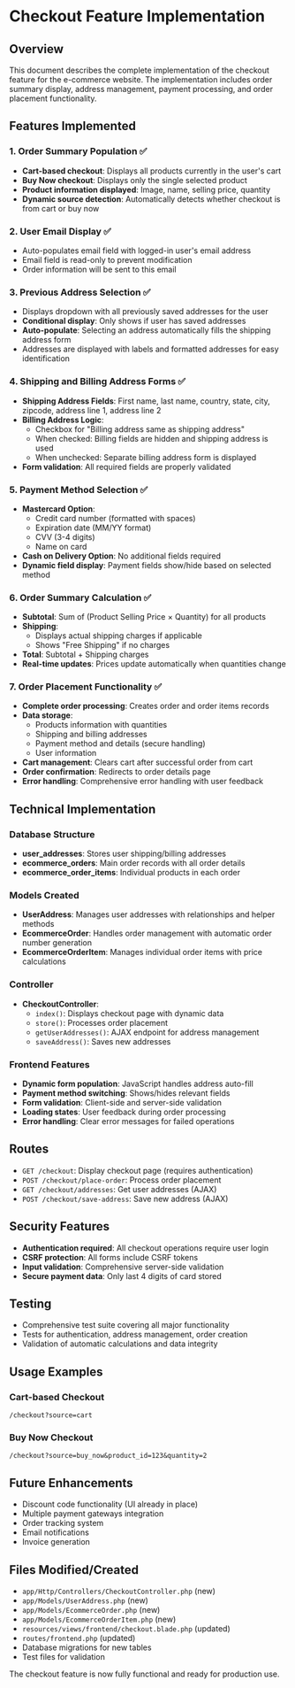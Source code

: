 # Checkout Feature Implementation

## Overview
This document describes the complete implementation of the checkout feature for the e-commerce website. The implementation includes order summary display, address management, payment processing, and order placement functionality.

## Features Implemented

### 1. Order Summary Population ✅
- **Cart-based checkout**: Displays all products currently in the user's cart
- **Buy Now checkout**: Displays only the single selected product
- **Product information displayed**: Image, name, selling price, quantity
- **Dynamic source detection**: Automatically detects whether checkout is from cart or buy now

### 2. User Email Display ✅
- Auto-populates email field with logged-in user's email address
- Email field is read-only to prevent modification
- Order information will be sent to this email

### 3. Previous Address Selection ✅
- Displays dropdown with all previously saved addresses for the user
- **Conditional display**: Only shows if user has saved addresses
- **Auto-populate**: Selecting an address automatically fills the shipping address form
- Addresses are displayed with labels and formatted addresses for easy identification

### 4. Shipping and Billing Address Forms ✅
- **Shipping Address Fields**: First name, last name, country, state, city, zipcode, address line 1, address line 2
- **Billing Address Logic**: 
  - Checkbox for "Billing address same as shipping address"
  - When checked: Billing fields are hidden and shipping address is used
  - When unchecked: Separate billing address form is displayed
- **Form validation**: All required fields are properly validated

### 5. Payment Method Selection ✅
- **Mastercard Option**: 
  - Credit card number (formatted with spaces)
  - Expiration date (MM/YY format)
  - CVV (3-4 digits)
  - Name on card
- **Cash on Delivery Option**: No additional fields required
- **Dynamic field display**: Payment fields show/hide based on selected method

### 6. Order Summary Calculation ✅
- **Subtotal**: Sum of (Product Selling Price × Quantity) for all products
- **Shipping**: 
  - Displays actual shipping charges if applicable
  - Shows "Free Shipping" if no charges
- **Total**: Subtotal + Shipping charges
- **Real-time updates**: Prices update automatically when quantities change

### 7. Order Placement Functionality ✅
- **Complete order processing**: Creates order and order items records
- **Data storage**:
  - Products information with quantities
  - Shipping and billing addresses
  - Payment method and details (secure handling)
  - User information
- **Cart management**: Clears cart after successful order from cart
- **Order confirmation**: Redirects to order details page
- **Error handling**: Comprehensive error handling with user feedback

## Technical Implementation

### Database Structure
- **user_addresses**: Stores user shipping/billing addresses
- **ecommerce_orders**: Main order records with all order details
- **ecommerce_order_items**: Individual products in each order

### Models Created
- **UserAddress**: Manages user addresses with relationships and helper methods
- **EcommerceOrder**: Handles order management with automatic order number generation
- **EcommerceOrderItem**: Manages individual order items with price calculations

### Controller
- **CheckoutController**: 
  - `index()`: Displays checkout page with dynamic data
  - `store()`: Processes order placement
  - `getUserAddresses()`: AJAX endpoint for address management
  - `saveAddress()`: Saves new addresses

### Frontend Features
- **Dynamic form population**: JavaScript handles address auto-fill
- **Payment method switching**: Shows/hides relevant fields
- **Form validation**: Client-side and server-side validation
- **Loading states**: User feedback during order processing
- **Error handling**: Clear error messages for failed operations

## Routes
- `GET /checkout`: Display checkout page (requires authentication)
- `POST /checkout/place-order`: Process order placement
- `GET /checkout/addresses`: Get user addresses (AJAX)
- `POST /checkout/save-address`: Save new address (AJAX)

## Security Features
- **Authentication required**: All checkout operations require user login
- **CSRF protection**: All forms include CSRF tokens
- **Input validation**: Comprehensive server-side validation
- **Secure payment data**: Only last 4 digits of card stored

## Testing
- Comprehensive test suite covering all major functionality
- Tests for authentication, address management, order creation
- Validation of automatic calculations and data integrity

## Usage Examples

### Cart-based Checkout
```
/checkout?source=cart
```

### Buy Now Checkout
```
/checkout?source=buy_now&product_id=123&quantity=2
```

## Future Enhancements
- Discount code functionality (UI already in place)
- Multiple payment gateways integration
- Order tracking system
- Email notifications
- Invoice generation

## Files Modified/Created
- `app/Http/Controllers/CheckoutController.php` (new)
- `app/Models/UserAddress.php` (new)
- `app/Models/EcommerceOrder.php` (new)
- `app/Models/EcommerceOrderItem.php` (new)
- `resources/views/frontend/checkout.blade.php` (updated)
- `routes/frontend.php` (updated)
- Database migrations for new tables
- Test files for validation

The checkout feature is now fully functional and ready for production use.
